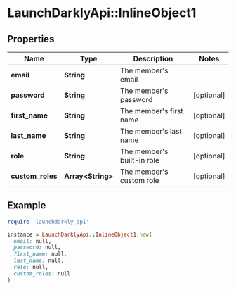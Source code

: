 # LaunchDarklyApi::InlineObject1

## Properties

| Name | Type | Description | Notes |
| ---- | ---- | ----------- | ----- |
| **email** | **String** | The member&#39;s email |  |
| **password** | **String** | The member&#39;s password | [optional] |
| **first_name** | **String** | The member&#39;s first name | [optional] |
| **last_name** | **String** | The member&#39;s last name | [optional] |
| **role** | **String** | The member&#39;s built-in role | [optional] |
| **custom_roles** | **Array&lt;String&gt;** | The member&#39;s custom role | [optional] |

## Example

```ruby
require 'launchdarkly_api'

instance = LaunchDarklyApi::InlineObject1.new(
  email: null,
  password: null,
  first_name: null,
  last_name: null,
  role: null,
  custom_roles: null
)
```

